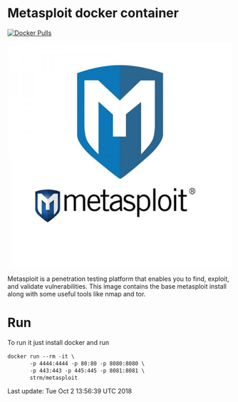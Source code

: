 # Metasploit docker container
[![Docker Pulls](https://img.shields.io/docker/pulls/strm/metasploit.svg?style=plastic)](https://hub.docker.com/r/strm/metasploit/)

![logo](logo.jpg)


Metasploit is a penetration testing platform that enables you to find, exploit,
and validate vulnerabilities. This image contains the base metasploit install
along with some useful tools like nmap and tor.

# Run

To run it just install docker and run

```
docker run --rm -it \
       -p 4444:4444 -p 80:80 -p 8080:8080 \
       -p 443:443 -p 445:445 -p 8081:8081 \
       strm/metasploit
```

Last update: Tue Oct  2 13:56:39 UTC 2018

